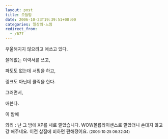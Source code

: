 ```yaml
---
layout: post
title: 오늘밤
date: 2006-10-23T19:39:51+00:00
categories: 일상의-느낌
redirect_from:
  - /677
---
```


우울해지지 않으려고 애쓰고 있다.

쓸데없는 이력서를 쓰고,

파도도 없는데 서핑을 하고,

링크도 아닌데 클릭을 한다.

그러면서,

애쓴다.

이 밤에
<div id=comments>
<div class=comment>
<!--- cmt:1075 --->
<!--- mail: --->
<!--- parent:0 --->
와리 : 
난 그 밤에 XP를 새로 깔았습니다. WOW볼륨라이센스로 깔았더니 손대지 않고 걍 해주네요. 이전 삽질에 비하면 편해졌어요.
 <small>(2006-10-25 06:32:34)</small>
</div>
</div>
